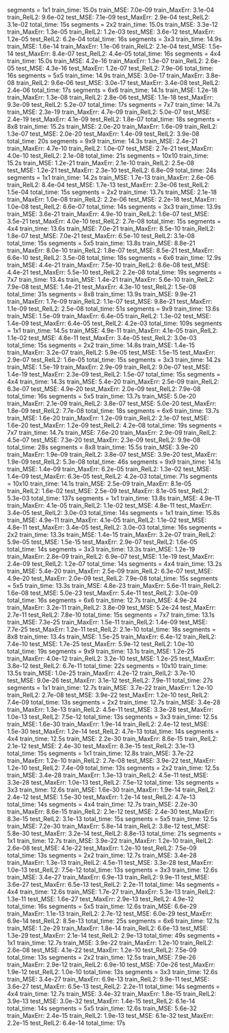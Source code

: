  segments = 1x1 train_time: 15.0s train_MSE: 7.0e-09 train_MaxErr: 3.1e-04 train_RelL2: 9.6e-02 test_MSE: 7.1e-09 test_MaxErr: 2.9e-04 test_RelL2: 3.1e-02 total_time: 15s
 segments = 2x2 train_time: 15.0s train_MSE: 3.3e-12 train_MaxErr: 1.3e-05 train_RelL2: 1.2e-03 test_MSE: 3.6e-12 test_MaxErr: 1.2e-05 test_RelL2: 6.2e-04 total_time: 16s
 segments = 3x3 train_time: 14.9s train_MSE: 1.6e-14 train_MaxErr: 1.1e-06 train_RelL2: 2.1e-04 test_MSE: 1.5e-14 test_MaxErr: 8.4e-07 test_RelL2: 4.4e-05 total_time: 16s
 segments = 4x4 train_time: 15.0s train_MSE: 4.2e-16 train_MaxErr: 1.3e-07 train_RelL2: 2.6e-05 test_MSE: 4.3e-16 test_MaxErr: 1.2e-07 test_RelL2: 7.9e-06 total_time: 16s
 segments = 5x5 train_time: 14.9s train_MSE: 3.0e-17 train_MaxErr: 3.8e-08 train_RelL2: 9.6e-06 test_MSE: 3.0e-17 test_MaxErr: 3.4e-08 test_RelL2: 2.4e-06 total_time: 17s
 segments = 6x6 train_time: 14.1s train_MSE: 1.2e-18 train_MaxErr: 1.3e-08 train_RelL2: 2.8e-06 test_MSE: 1.1e-18 test_MaxErr: 9.3e-09 test_RelL2: 5.2e-07 total_time: 17s
 segments = 7x7 train_time: 14.7s train_MSE: 2.3e-19 train_MaxErr: 4.7e-09 train_RelL2: 5.0e-07 test_MSE: 2.4e-19 test_MaxErr: 4.1e-09 test_RelL2: 1.8e-07 total_time: 18s
 segments = 8x8 train_time: 15.2s train_MSE: 2.0e-20 train_MaxErr: 1.6e-09 train_RelL2: 1.3e-07 test_MSE: 2.0e-20 test_MaxErr: 1.4e-09 test_RelL2: 3.9e-08 total_time: 20s
 segments = 9x9 train_time: 14.3s train_MSE: 2.4e-21 train_MaxErr: 4.7e-10 train_RelL2: 1.0e-07 test_MSE: 2.7e-21 test_MaxErr: 4.0e-10 test_RelL2: 2.1e-08 total_time: 21s
 segments = 10x10 train_time: 15.2s train_MSE: 1.2e-21 train_MaxErr: 2.1e-10 train_RelL2: 2.5e-08 test_MSE: 1.2e-21 test_MaxErr: 2.3e-10 test_RelL2: 6.8e-09 total_time: 24s
 segments = 1x1 train_time: 14.2s train_MSE: 1.7e-13 train_MaxErr: 2.6e-06 train_RelL2: 8.4e-04 test_MSE: 1.7e-13 test_MaxErr: 2.3e-06 test_RelL2: 1.5e-04 total_time: 15s
 segments = 2x2 train_time: 13.7s train_MSE: 2.1e-18 train_MaxErr: 1.0e-08 train_RelL2: 2.2e-06 test_MSE: 2.2e-18 test_MaxErr: 1.0e-08 test_RelL2: 6.6e-07 total_time: 14s
 segments = 3x3 train_time: 13.9s train_MSE: 3.6e-21 train_MaxErr: 4.9e-10 train_RelL2: 1.6e-07 test_MSE: 3.5e-21 test_MaxErr: 4.0e-10 test_RelL2: 2.7e-08 total_time: 15s
 segments = 4x4 train_time: 13.6s train_MSE: 7.0e-21 train_MaxErr: 8.5e-10 train_RelL2: 1.8e-07 test_MSE: 7.0e-21 test_MaxErr: 6.5e-10 test_RelL2: 3.1e-08 total_time: 15s
 segments = 5x5 train_time: 13.8s train_MSE: 8.8e-21 train_MaxErr: 8.0e-10 train_RelL2: 1.8e-07 test_MSE: 8.5e-21 test_MaxErr: 6.6e-10 test_RelL2: 3.5e-08 total_time: 18s
 segments = 6x6 train_time: 12.9s train_MSE: 4.4e-21 train_MaxErr: 7.5e-10 train_RelL2: 8.6e-08 test_MSE: 4.4e-21 test_MaxErr: 5.5e-10 test_RelL2: 2.2e-08 total_time: 19s
 segments = 7x7 train_time: 13.4s train_MSE: 1.4e-21 train_MaxErr: 5.6e-10 train_RelL2: 7.9e-08 test_MSE: 1.4e-21 test_MaxErr: 4.3e-10 test_RelL2: 1.5e-08 total_time: 31s
 segments = 8x8 train_time: 13.9s train_MSE: 9.9e-21 train_MaxErr: 1.7e-09 train_RelL2: 1.1e-07 test_MSE: 9.8e-21 test_MaxErr: 1.1e-09 test_RelL2: 2.5e-08 total_time: 51s
 segments = 9x9 train_time: 13.6s train_MSE: 1.5e-09 train_MaxErr: 6.4e-05 train_RelL2: 1.3e-02 test_MSE: 1.4e-09 test_MaxErr: 6.4e-05 test_RelL2: 4.2e-03 total_time: 109s
 segments = 1x1 train_time: 14.5s train_MSE: 4.9e-11 train_MaxErr: 4.1e-05 train_RelL2: 1.1e-02 test_MSE: 4.8e-11 test_MaxErr: 3.4e-05 test_RelL2: 3.0e-03 total_time: 15s
 segments = 2x2 train_time: 14.8s train_MSE: 1.4e-15 train_MaxErr: 3.2e-07 train_RelL2: 5.9e-05 test_MSE: 1.5e-15 test_MaxErr: 2.9e-07 test_RelL2: 1.6e-05 total_time: 15s
 segments = 3x3 train_time: 14.2s train_MSE: 1.5e-19 train_MaxErr: 2.9e-09 train_RelL2: 9.0e-07 test_MSE: 1.4e-19 test_MaxErr: 2.3e-09 test_RelL2: 1.5e-07 total_time: 15s
 segments = 4x4 train_time: 14.3s train_MSE: 5.4e-20 train_MaxErr: 2.5e-09 train_RelL2: 6.3e-07 test_MSE: 4.9e-20 test_MaxErr: 2.0e-09 test_RelL2: 7.9e-08 total_time: 16s
 segments = 5x5 train_time: 13.7s train_MSE: 5.0e-20 train_MaxErr: 2.1e-09 train_RelL2: 3.8e-07 test_MSE: 5.0e-20 test_MaxErr: 1.8e-09 test_RelL2: 7.7e-08 total_time: 18s
 segments = 6x6 train_time: 13.7s train_MSE: 1.6e-20 train_MaxErr: 1.2e-09 train_RelL2: 2.1e-07 test_MSE: 1.6e-20 test_MaxErr: 1.2e-09 test_RelL2: 4.2e-08 total_time: 19s
 segments = 7x7 train_time: 14.7s train_MSE: 7.6e-20 train_MaxErr: 2.9e-09 train_RelL2: 4.5e-07 test_MSE: 7.3e-20 test_MaxErr: 2.3e-09 test_RelL2: 9.9e-08 total_time: 28s
 segments = 8x8 train_time: 15.5s train_MSE: 3.9e-20 train_MaxErr: 1.9e-09 train_RelL2: 3.8e-07 test_MSE: 3.9e-20 test_MaxErr: 1.9e-09 test_RelL2: 5.3e-08 total_time: 46s
 segments = 9x9 train_time: 14.1s train_MSE: 1.4e-09 train_MaxErr: 6.2e-05 train_RelL2: 1.3e-02 test_MSE: 1.4e-09 test_MaxErr: 6.3e-05 test_RelL2: 4.2e-03 total_time: 71s
 segments = 10x10 train_time: 14.1s train_MSE: 2.5e-09 train_MaxErr: 8.1e-05 train_RelL2: 1.6e-02 test_MSE: 2.5e-09 test_MaxErr: 8.1e-05 test_RelL2: 5.3e-03 total_time: 137s
 segments = 1x1 train_time: 13.8s train_MSE: 4.9e-11 train_MaxErr: 4.1e-05 train_RelL2: 1.1e-02 test_MSE: 4.8e-11 test_MaxErr: 3.4e-05 test_RelL2: 3.0e-03 total_time: 14s
 segments = 1x1 train_time: 15.8s train_MSE: 4.9e-11 train_MaxErr: 4.1e-05 train_RelL2: 1.1e-02 test_MSE: 4.8e-11 test_MaxErr: 3.4e-05 test_RelL2: 3.0e-03 total_time: 16s
 segments = 2x2 train_time: 13.3s train_MSE: 1.4e-15 train_MaxErr: 3.2e-07 train_RelL2: 5.9e-05 test_MSE: 1.5e-15 test_MaxErr: 2.9e-07 test_RelL2: 1.6e-05 total_time: 14s
 segments = 3x3 train_time: 13.3s train_MSE: 1.2e-19 train_MaxErr: 2.8e-09 train_RelL2: 6.9e-07 test_MSE: 1.1e-19 test_MaxErr: 2.4e-09 test_RelL2: 1.2e-07 total_time: 14s
 segments = 4x4 train_time: 13.2s train_MSE: 5.4e-20 train_MaxErr: 2.5e-09 train_RelL2: 6.3e-07 test_MSE: 4.9e-20 test_MaxErr: 2.0e-09 test_RelL2: 7.9e-08 total_time: 15s
 segments = 5x5 train_time: 13.3s train_MSE: 4.8e-23 train_MaxErr: 5.6e-11 train_RelL2: 1.6e-08 test_MSE: 5.0e-23 test_MaxErr: 5.4e-11 test_RelL2: 3.0e-09 total_time: 16s
 segments = 6x6 train_time: 12.7s train_MSE: 4.9e-24 train_MaxErr: 3.2e-11 train_RelL2: 3.8e-09 test_MSE: 5.2e-24 test_MaxErr: 2.7e-11 test_RelL2: 7.8e-10 total_time: 15s
 segments = 7x7 train_time: 13.1s train_MSE: 7.3e-25 train_MaxErr: 1.5e-11 train_RelL2: 1.4e-09 test_MSE: 7.7e-25 test_MaxErr: 1.2e-11 test_RelL2: 2.1e-10 total_time: 18s
 segments = 8x8 train_time: 13.4s train_MSE: 1.5e-25 train_MaxErr: 6.4e-12 train_RelL2: 7.4e-10 test_MSE: 1.7e-25 test_MaxErr: 5.9e-12 test_RelL2: 1.0e-10 total_time: 19s
 segments = 9x9 train_time: 13.1s train_MSE: 1.2e-25 train_MaxErr: 4.0e-12 train_RelL2: 3.2e-10 test_MSE: 1.2e-25 test_MaxErr: 3.8e-12 test_RelL2: 6.7e-11 total_time: 22s
 segments = 10x10 train_time: 13.5s train_MSE: 1.0e-25 train_MaxErr: 4.2e-12 train_RelL2: 3.7e-10 test_MSE: 9.0e-26 test_MaxErr: 3.1e-12 test_RelL2: 7.9e-11 total_time: 27s
 segments = 1x1 train_time: 12.7s train_MSE: 3.7e-22 train_MaxErr: 1.2e-10 train_RelL2: 2.7e-08 test_MSE: 3.9e-22 test_MaxErr: 1.2e-10 test_RelL2: 7.4e-09 total_time: 13s
 segments = 2x2 train_time: 12.7s train_MSE: 3.4e-28 train_MaxErr: 1.3e-13 train_RelL2: 4.5e-11 test_MSE: 3.3e-28 test_MaxErr: 1.0e-13 test_RelL2: 7.5e-12 total_time: 13s
 segments = 3x3 train_time: 12.5s train_MSE: 1.6e-30 train_MaxErr: 1.9e-14 train_RelL2: 2.4e-12 test_MSE: 1.5e-30 test_MaxErr: 1.2e-14 test_RelL2: 4.7e-13 total_time: 14s
 segments = 4x4 train_time: 12.5s train_MSE: 2.2e-30 train_MaxErr: 8.6e-15 train_RelL2: 2.1e-12 test_MSE: 2.4e-30 test_MaxErr: 8.3e-15 test_RelL2: 3.1e-13 total_time: 15s
 segments = 1x1 train_time: 12.8s train_MSE: 3.7e-22 train_MaxErr: 1.2e-10 train_RelL2: 2.7e-08 test_MSE: 3.9e-22 test_MaxErr: 1.2e-10 test_RelL2: 7.4e-09 total_time: 13s
 segments = 2x2 train_time: 12.5s train_MSE: 3.4e-28 train_MaxErr: 1.3e-13 train_RelL2: 4.5e-11 test_MSE: 3.3e-28 test_MaxErr: 1.0e-13 test_RelL2: 7.5e-12 total_time: 13s
 segments = 3x3 train_time: 12.6s train_MSE: 1.6e-30 train_MaxErr: 1.9e-14 train_RelL2: 2.4e-12 test_MSE: 1.5e-30 test_MaxErr: 1.2e-14 test_RelL2: 4.7e-13 total_time: 14s
 segments = 4x4 train_time: 12.7s train_MSE: 2.2e-30 train_MaxErr: 8.6e-15 train_RelL2: 2.1e-12 test_MSE: 2.4e-30 test_MaxErr: 8.3e-15 test_RelL2: 3.1e-13 total_time: 15s
 segments = 5x5 train_time: 12.5s train_MSE: 7.2e-30 train_MaxErr: 5.8e-14 train_RelL2: 3.8e-12 test_MSE: 5.8e-30 test_MaxErr: 3.2e-14 test_RelL2: 8.8e-13 total_time: 21s
 segments = 1x1 train_time: 12.7s train_MSE: 3.9e-22 train_MaxErr: 1.2e-10 train_RelL2: 2.6e-08 test_MSE: 4.1e-22 test_MaxErr: 1.2e-10 test_RelL2: 7.5e-09 total_time: 13s
 segments = 2x2 train_time: 12.7s train_MSE: 3.4e-28 train_MaxErr: 1.3e-13 train_RelL2: 4.5e-11 test_MSE: 3.3e-28 test_MaxErr: 1.0e-13 test_RelL2: 7.5e-12 total_time: 13s
 segments = 3x3 train_time: 12.6s train_MSE: 3.4e-27 train_MaxErr: 6.9e-13 train_RelL2: 9.9e-11 test_MSE: 3.6e-27 test_MaxErr: 6.5e-13 test_RelL2: 2.2e-11 total_time: 14s
 segments = 4x4 train_time: 12.6s train_MSE: 1.7e-27 train_MaxErr: 5.3e-13 train_RelL2: 1.3e-11 test_MSE: 1.6e-27 test_MaxErr: 2.9e-13 test_RelL2: 4.9e-12 total_time: 16s
 segments = 5x5 train_time: 12.6s train_MSE: 6.6e-29 train_MaxErr: 1.1e-13 train_RelL2: 2.7e-12 test_MSE: 6.0e-29 test_MaxErr: 6.9e-14 test_RelL2: 8.5e-13 total_time: 25s
 segments = 6x6 train_time: 12.1s train_MSE: 1.2e-29 train_MaxErr: 1.8e-14 train_RelL2: 6.6e-13 test_MSE: 1.3e-29 test_MaxErr: 2.1e-14 test_RelL2: 2.9e-13 total_time: 49s
 segments = 1x1 train_time: 12.7s train_MSE: 3.9e-22 train_MaxErr: 1.2e-10 train_RelL2: 2.6e-08 test_MSE: 4.1e-22 test_MaxErr: 1.2e-10 test_RelL2: 7.5e-09 total_time: 13s
 segments = 2x2 train_time: 12.5s train_MSE: 7.9e-26 train_MaxErr: 2.9e-12 train_RelL2: 6.9e-10 test_MSE: 7.0e-26 test_MaxErr: 1.9e-12 test_RelL2: 1.0e-10 total_time: 13s
 segments = 3x3 train_time: 12.6s train_MSE: 3.4e-27 train_MaxErr: 6.9e-13 train_RelL2: 9.9e-11 test_MSE: 3.6e-27 test_MaxErr: 6.5e-13 test_RelL2: 2.2e-11 total_time: 14s
 segments = 4x4 train_time: 12.7s train_MSE: 3.4e-32 train_MaxErr: 1.8e-15 train_RelL2: 3.9e-13 test_MSE: 3.0e-32 test_MaxErr: 1.4e-15 test_RelL2: 6.1e-14 total_time: 14s
 segments = 5x5 train_time: 12.6s train_MSE: 5.6e-32 train_MaxErr: 2.4e-15 train_RelL2: 1.9e-13 test_MSE: 6.1e-32 test_MaxErr: 2.2e-15 test_RelL2: 6.4e-14 total_time: 17s
